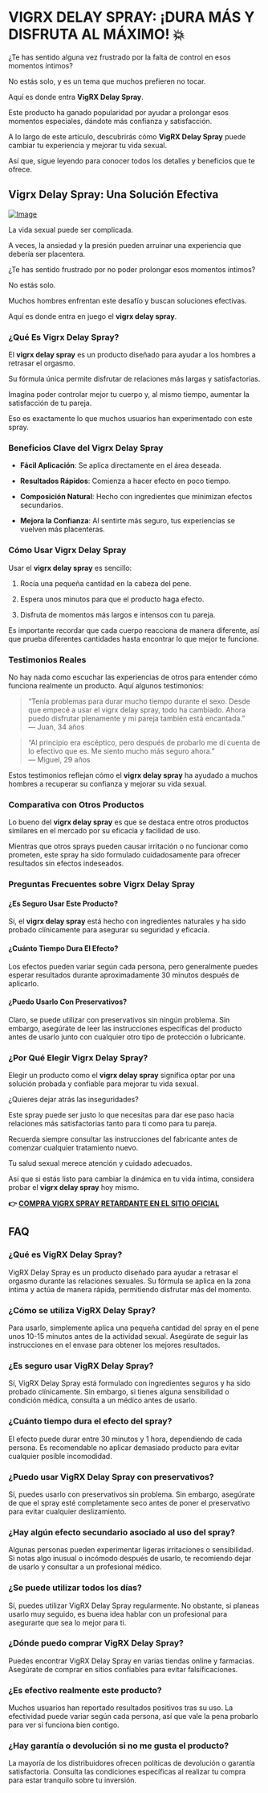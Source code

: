 # VIGRX DELAY SPRAY: ¡DURA MÁS Y DISFRUTA AL MÁXIMO! 💥

¿Te has sentido alguna vez frustrado por la falta de control en esos momentos íntimos? 

No estás solo, y es un tema que muchos prefieren no tocar. 

Aquí es donde entra **VigRX Delay Spray**. 

Este producto ha ganado popularidad por ayudar a prolongar esos momentos especiales, dándote más confianza y satisfacción. 

A lo largo de este artículo, descubrirás cómo **VigRX Delay Spray** puede cambiar tu experiencia y mejorar tu vida sexual. 

Así que, sigue leyendo para conocer todos los detalles y beneficios que te ofrece.

## Vigrx Delay Spray: Una Solución Efectiva

[![Image](https://www2.sellhealth.com/132/vigrxdelayspray_20_1.jpg)](https://gchaffi.com/0a21yVyW)

La vida sexual puede ser complicada. 

A veces, la ansiedad y la presión pueden arruinar una experiencia que debería ser placentera.

¿Te has sentido frustrado por no poder prolongar esos momentos íntimos?

No estás solo.

Muchos hombres enfrentan este desafío y buscan soluciones efectivas.

Aquí es donde entra en juego el **vigrx delay spray**.

### ¿Qué Es Vigrx Delay Spray?

El **vigrx delay spray** es un producto diseñado para ayudar a los hombres a retrasar el orgasmo. 

Su fórmula única permite disfrutar de relaciones más largas y satisfactorias. 

Imagina poder controlar mejor tu cuerpo y, al mismo tiempo, aumentar la satisfacción de tu pareja. 

Eso es exactamente lo que muchos usuarios han experimentado con este spray.

### Beneficios Clave del Vigrx Delay Spray

- **Fácil Aplicación**: Se aplica directamente en el área deseada.
  
- **Resultados Rápidos**: Comienza a hacer efecto en poco tiempo.

- **Composición Natural**: Hecho con ingredientes que minimizan efectos secundarios.

- **Mejora la Confianza**: Al sentirte más seguro, tus experiencias se vuelven más placenteras.

### Cómo Usar Vigrx Delay Spray

Usar el **vigrx delay spray** es sencillo:

1. Rocía una pequeña cantidad en la cabeza del pene.
  
2. Espera unos minutos para que el producto haga efecto.
  
3. Disfruta de momentos más largos e intensos con tu pareja.

Es importante recordar que cada cuerpo reacciona de manera diferente, así que prueba diferentes cantidades hasta encontrar lo que mejor te funcione.

### Testimonios Reales

No hay nada como escuchar las experiencias de otros para entender cómo funciona realmente un producto. Aquí algunos testimonios:

> “Tenía problemas para durar mucho tiempo durante el sexo. Desde que empecé a usar el vigrx delay spray, todo ha cambiado. Ahora puedo disfrutar plenamente y mi pareja también está encantada.”  
> — Juan, 34 años

> “Al principio era escéptico, pero después de probarlo me di cuenta de lo efectivo que es. Me siento mucho más seguro ahora.”  
> — Miguel, 29 años

Estos testimonios reflejan cómo el **vigrx delay spray** ha ayudado a muchos hombres a recuperar su confianza y mejorar su vida sexual.

### Comparativa con Otros Productos

Lo bueno del **vigrx delay spray** es que se destaca entre otros productos similares en el mercado por su eficacia y facilidad de uso. 

Mientras que otros sprays pueden causar irritación o no funcionar como prometen, este spray ha sido formulado cuidadosamente para ofrecer resultados sin efectos indeseados.

### Preguntas Frecuentes sobre Vigrx Delay Spray

#### ¿Es Seguro Usar Este Producto?

Sí, el **vigrx delay spray** está hecho con ingredientes naturales y ha sido probado clínicamente para asegurar su seguridad y eficacia.

#### ¿Cuánto Tiempo Dura El Efecto?

Los efectos pueden variar según cada persona, pero generalmente puedes esperar resultados durante aproximadamente 30 minutos después de aplicarlo.

#### ¿Puedo Usarlo Con Preservativos?

Claro, se puede utilizar con preservativos sin ningún problema. Sin embargo, asegúrate de leer las instrucciones específicas del producto antes de usarlo junto con cualquier otro tipo de protección o lubricante.

### ¿Por Qué Elegir Vigrx Delay Spray?

Elegir un producto como el **vigrx delay spray** significa optar por una solución probada y confiable para mejorar tu vida sexual. 

¿Quieres dejar atrás las inseguridades? 

Este spray puede ser justo lo que necesitas para dar ese paso hacia relaciones más satisfactorias tanto para ti como para tu pareja.

Recuerda siempre consultar las instrucciones del fabricante antes de comenzar cualquier tratamiento nuevo. 

Tu salud sexual merece atención y cuidado adecuados.

Así que si estás listo para cambiar la dinámica en tu vida íntima, considera probar el **vigrx delay spray** hoy mismo.



**👉 [COMPRA VIGRX SPRAY RETARDANTE EN EL SITIO OFICIAL](https://gchaffi.com/0a21yVyW)**

## FAQ

### ¿Qué es VigRX Delay Spray?

VigRX Delay Spray es un producto diseñado para ayudar a retrasar el orgasmo durante las relaciones sexuales. Su fórmula se aplica en la zona íntima y actúa de manera rápida, permitiendo disfrutar más del momento.

### ¿Cómo se utiliza VigRX Delay Spray?

Para usarlo, simplemente aplica una pequeña cantidad del spray en el pene unos 10-15 minutos antes de la actividad sexual. Asegúrate de seguir las instrucciones en el envase para obtener los mejores resultados.

### ¿Es seguro usar VigRX Delay Spray?

Sí, VigRX Delay Spray está formulado con ingredientes seguros y ha sido probado clínicamente. Sin embargo, si tienes alguna sensibilidad o condición médica, consulta a un médico antes de usarlo.

### ¿Cuánto tiempo dura el efecto del spray?

El efecto puede durar entre 30 minutos y 1 hora, dependiendo de cada persona. Es recomendable no aplicar demasiado producto para evitar cualquier posible incomodidad.

### ¿Puedo usar VigRX Delay Spray con preservativos?

Sí, puedes usarlo con preservativos sin problema. Sin embargo, asegúrate de que el spray esté completamente seco antes de poner el preservativo para evitar cualquier deslizamiento.

### ¿Hay algún efecto secundario asociado al uso del spray?

Algunas personas pueden experimentar ligeras irritaciones o sensibilidad. Si notas algo inusual o incómodo después de usarlo, te recomiendo dejar de usarlo y consultar a un profesional médico.

### ¿Se puede utilizar todos los días?

Sí, puedes utilizar VigRX Delay Spray regularmente. No obstante, si planeas usarlo muy seguido, es buena idea hablar con un profesional para asegurarte que sea lo mejor para ti.

### ¿Dónde puedo comprar VigRX Delay Spray?

Puedes encontrar VigRX Delay Spray en varias tiendas online y farmacias. Asegúrate de comprar en sitios confiables para evitar falsificaciones.

### ¿Es efectivo realmente este producto?

Muchos usuarios han reportado resultados positivos tras su uso. La efectividad puede variar según cada persona, así que vale la pena probarlo para ver si funciona bien contigo.

### ¿Hay garantía o devolución si no me gusta el producto?

La mayoría de los distribuidores ofrecen políticas de devolución o garantía satisfactoria. Consulta las condiciones específicas al realizar tu compra para estar tranquilo sobre tu inversión.